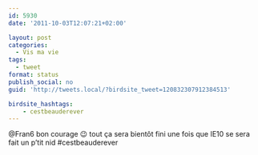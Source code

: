 ```yaml
---
id: 5930
date: '2011-10-03T12:07:21+02:00'

layout: post
categories:
  - Vis ma vie
tags:
  - tweet
format: status
publish_social: no
guid: 'http://tweets.local/?birdsite_tweet=120832307912384513'

birdsite_hashtags:
    - cestbeauderever
---
```


@Fran6 bon courage 😉 tout ça sera bientôt fini une fois que IE10 se sera fait un p’tit nid #cestbeauderever